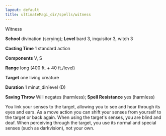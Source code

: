 ```yaml
---
layout: default
title: ultimateMagi_dir/spells/witness
---
```

Witness

**School** divination (scrying); **Level** bard 3, inquisitor 3, witch 3

**Casting Time** 1 standard action

**Components** V, S

**Range** long (400 ft. + 40 ft./level)

**Target** one living creature

**Duration** 1 minut_dir/level (D)

**Saving Throw** Will negates (harmless); **Spell Resistance** yes (harmless)

You link your senses to the target, allowing you to see and hear through its eyes and ears. As a move action you can shift your senses from yourself to the target or back again. When using the target's senses, you are blind and deaf. When perceiving through the target, you use its normal and special senses (such as darkvision), not your own.

